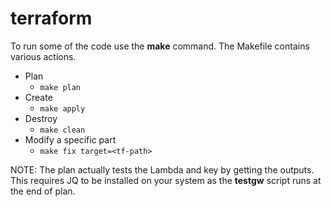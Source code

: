 # terraform

To run some of the code use the **make** command.  The Makefile contains various actions.

* Plan
  - ```make plan```
* Create
  - ```make apply```
* Destroy
  - ```make clean```
* Modify a specific part
  - ```make fix target=<tf-path>```

NOTE: The plan actually tests the Lambda and key by getting the outputs.  This requires JQ to be installed on your system as the **testgw** script runs at the end of plan.
